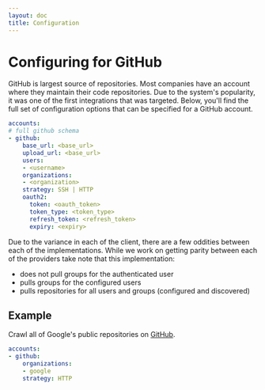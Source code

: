 ```yaml
---
layout: doc
title: Configuration
---
```


# Configuring for GitHub

GitHub is largest source of repositories.
Most companies have an account where they maintain their code repositories.
Due to the system's popularity, it was one of the first integrations that was targeted.
Below, you'll find the full set of configuration options that can be specified for a GitHub account.

```yaml
accounts:
# full github schema
- github:
    base_url: <base_url>
    upload_url: <base_url>
    users:
    - <username>
    organizations:
    - <organization>
    strategy: SSH | HTTP
    oauth2:
      token: <oauth_token>
      token_type: <token_type>
      refresh_token: <refresh_token>
      expiry: <expiry>
```

Due to the variance in each of the client, there are a few oddities between each of the implementations.
While we work on getting parity between each of the providers take note that this implementation:
* does not pull groups for the authenticated user
* pulls groups for the configured users
* pulls repositories for all users and groups (configured and discovered)

## Example

Crawl all of Google's public repositories on [GitHub](https://github.com/google).

```yaml
accounts:
- github:
    organizations:
    - google
    strategy: HTTP
```

